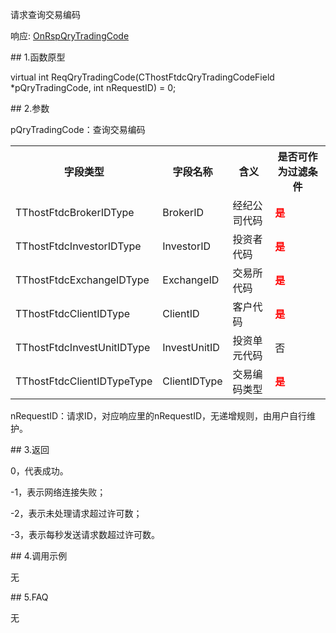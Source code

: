 <p>请求查询交易编码</p>
<p>响应: <a href="../../CTHOSTFTDCTRADERAPI/ONRSPQRYTRADINGCODE/">OnRspQryTradingCode</a></p>
<span class="anchor" id="40ab2244-63e1-453c-9ee0-3b72fd10672b"></span>
## 1.函数原型
<p>virtual int ReqQryTradingCode(CThostFtdcQryTradingCodeField *pQryTradingCode, int nRequestID) = 0;</p>
<span class="anchor" id="0131d1ef-f463-499c-aad4-e28a8c023a4f"></span>
## 2.参数
<p>pQryTradingCode：查询交易编码</p>
<table><tr><th style="TEXT-ALIGN: center;">字段类型</th><th style="TEXT-ALIGN: center;">字段名称</th><th style="TEXT-ALIGN: center;">含义</th><th style="TEXT-ALIGN: center;">是否可作为过滤条件</th></tr><tr><td style="TEXT-ALIGN: left;">TThostFtdcBrokerIDType</td>
<td style="TEXT-ALIGN: left;">BrokerID</td>
<td style="TEXT-ALIGN: left;">经纪公司代码</td>
<td style="TEXT-ALIGN: left;"><strong><font color="#FF0000">是</font></strong></td>
</tr>
<tr><td style="TEXT-ALIGN: left;">TThostFtdcInvestorIDType</td>
<td style="TEXT-ALIGN: left;">InvestorID</td>
<td style="TEXT-ALIGN: left;">投资者代码</td>
<td style="TEXT-ALIGN: left;"><strong><font color="#FF0000">是</font></strong></td>
</tr>
<tr><td style="TEXT-ALIGN: left;">TThostFtdcExchangeIDType</td>
<td style="TEXT-ALIGN: left;">ExchangeID</td>
<td style="TEXT-ALIGN: left;">交易所代码</td>
<td style="TEXT-ALIGN: left;"><strong><font color="#FF0000">是</font></strong></td>
</tr>
<tr><td style="TEXT-ALIGN: left;">TThostFtdcClientIDType</td>
<td style="TEXT-ALIGN: left;">ClientID</td>
<td style="TEXT-ALIGN: left;">客户代码</td>
<td style="TEXT-ALIGN: left;"><strong><font color="#FF0000">是</font></strong></td>
</tr>
<tr><td style="TEXT-ALIGN: left;">TThostFtdcInvestUnitIDType</td>
<td style="TEXT-ALIGN: left;">InvestUnitID</td>
<td style="TEXT-ALIGN: left;">投资单元代码</td>
<td style="TEXT-ALIGN: left;">否</td>
</tr>
<tr><td style="TEXT-ALIGN: left;">TThostFtdcClientIDTypeType</td>
<td style="TEXT-ALIGN: left;">ClientIDType</td>
<td style="TEXT-ALIGN: left;">交易编码类型</td>
<td style="TEXT-ALIGN: left;"><strong><font color="#FF0000">是</font></strong></td>
</tr>
</table>
<p>nRequestID：请求ID，对应响应里的nRequestID，无递增规则，由用户自行维护。</p>
<span class="anchor" id="963e90cd-0ff1-4a2a-a09e-166adc382645"></span>
## 3.返回
<p>0，代表成功。</p>
<p>-1，表示网络连接失败；</p>
<p>-2，表示未处理请求超过许可数；</p>
<p>-3，表示每秒发送请求数超过许可数。</p>
<span class="anchor" id="b1f901a8-1be4-4dad-93a2-d09b980df1fc"></span>
## 4.调用示例
<p>无</p>
<span class="anchor" id="7e9365ba-2b8d-4d68-8b9a-b6cf4aa1fa97"></span>
## 5.FAQ
<p>无</p>
